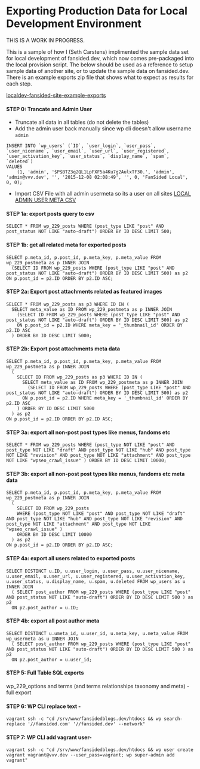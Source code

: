 # Exporting Production Data for Local Development Environment

THIS IS A WORK IN PROGRESS.

This is a sample of how I (Seth Carstens) implimented the sample data set for local development of fansided.dev, which now comes pre-packaged into the local provision script. The below should be used as a reference to setup sample data of another site, or to update the sample data on fansided.dev. There is an example exports zip file that shows what to expect as results for each step.

[localdev-fansided-site-example-exports](assets/dev-assets/setup-files/localdev-fansided-site-example-exports.zip)

#### STEP 0: Trancate and Admin User
- Truncate all data in all tables (do not delete the tables)
- Add the admin user back manually since wp cli doesn't allow username `admin`
```
INSERT INTO `wp_users` (`ID`, `user_login`, `user_pass`, `user_nicename`, `user_email`, `user_url`, `user_registered`, `user_activation_key`, `user_status`, `display_name`, `spam`, `deleted`)
VALUES
    (1, 'admin', '$P$BTZ3q2QL1LpFXF5a4Ku7g2AulxTF30.', 'admin', 'admin@vvv.dev', '', '2015-12-08 02:08:49', '', 0, 'FanSided Local', 0, 0);
```
- Import CSV File with all admin usermeta so its a user on all sites
[LOCAL ADMIN USER META CSV](assets/dev-assets/setup-files/s0b-fansided.com-wp_229-usermeta-localadmin.csv)

#### STEP 1a: export posts query to csv

```
SELECT * FROM wp_229_posts WHERE (post_type LIKE "post" AND post_status NOT LIKE "auto-draft") ORDER BY ID DESC LIMIT 500;
```

#### STEP 1b: get all related meta for exported posts  

```
SELECT p.meta_id, p.post_id, p.meta_key, p.meta_value FROM wp_229_postmeta as p INNER JOIN 
  (SELECT ID FROM wp_229_posts WHERE (post_type LIKE "post" AND post_status NOT LIKE "auto-draft") ORDER BY ID DESC LIMIT 500) as p2
ON p.post_id = p2.ID ORDER BY p2.ID ASC;
```
  
#### STEP 2a: Export post attachments related as featured images
```
SELECT * FROM wp_229_posts as p3 WHERE ID IN ( 
  SELECT meta_value as ID FROM wp_229_postmeta as p INNER JOIN 
    (SELECT ID FROM wp_229_posts WHERE (post_type LIKE "post" AND post_status NOT LIKE "auto-draft") ORDER BY ID DESC LIMIT 500) as p2
    ON p.post_id = p2.ID WHERE meta_key = '_thumbnail_id' ORDER BY p2.ID ASC
  ) ORDER BY ID DESC LIMIT 5000;
```

#### STEP 2b: Export post attachments meta data
```
SELECT p.meta_id, p.post_id, p.meta_key, p.meta_value FROM wp_229_postmeta as p INNER JOIN 
  (
    SELECT ID FROM wp_229_posts as p3 WHERE ID IN ( 
      SELECT meta_value as ID FROM wp_229_postmeta as p INNER JOIN 
        (SELECT ID FROM wp_229_posts WHERE (post_type LIKE "post" AND post_status NOT LIKE "auto-draft") ORDER BY ID DESC LIMIT 500) as p2
      ON p.post_id = p2.ID WHERE meta_key = '_thumbnail_id' ORDER BY p2.ID ASC
    ) ORDER BY ID DESC LIMIT 5000
  ) as p2
ON p.post_id = p2.ID ORDER BY p2.ID ASC;
```

#### STEP 3a: export all non-post post types like menus, fandoms etc
```
SELECT * FROM wp_229_posts WHERE (post_type NOT LIKE "post" AND post_type NOT LIKE "draft" AND post_type NOT LIKE "hub" AND post_type NOT LIKE "revision" AND post_type NOT LIKE "attachment" AND post_type NOT LIKE "wpseo_crawl_issue" ) ORDER BY ID DESC LIMIT 10000;
```

#### STEP 3b: export all non-post post types like menus, fandoms etc meta data
```
SELECT p.meta_id, p.post_id, p.meta_key, p.meta_value FROM wp_229_postmeta as p INNER JOIN 
  (
    SELECT ID FROM wp_229_posts 
    WHERE (post_type NOT LIKE "post" AND post_type NOT LIKE "draft" AND post_type NOT LIKE "hub" AND post_type NOT LIKE "revision" AND post_type NOT LIKE "attachment" AND post_type NOT LIKE "wpseo_crawl_issue" ) 
    ORDER BY ID DESC LIMIT 10000
  ) as p2
ON p.post_id = p2.ID ORDER BY p2.ID ASC;
```

#### STEP 4a: export all users related to exported posts
```
SELECT DISTINCT u.ID, u.user_login, u.user_pass, u.user_nicename, u.user_email, u.user_url, u.user_registered, u.user_activation_key, u.user_status, u.display_name, u.spam, u.deleted FROM wp_users as u INNER JOIN 
  ( SELECT post_author FROM wp_229_posts WHERE (post_type LIKE "post" AND post_status NOT LIKE "auto-draft") ORDER BY ID DESC LIMIT 500 ) as p2
  ON p2.post_author = u.ID;
```

#### STEP 4b: export all post author meta
```
SELECT DISTINCT u.umeta_id, u.user_id, u.meta_key, u.meta_value FROM wp_usermeta as u INNER JOIN 
  ( SELECT post_author FROM wp_229_posts WHERE (post_type LIKE "post" AND post_status NOT LIKE "auto-draft") ORDER BY ID DESC LIMIT 500 ) as p2
  ON p2.post_author = u.user_id;
```
 
#### STEP 5: Full Table SQL exports 
wp_229_options and terms (and terms relationships taxonomy and meta) - full export

#### STEP 6: WP CLI replace text - 
`vagrant ssh -c "cd /srv/www/fansidedblogs.dev/htdocs && wp search-replace '//fansided.com' '//fansided.dev' --network"`

#### STEP 7: WP CLI add vagrant user- 
`vagrant ssh -c "cd /srv/www/fansidedblogs.dev/htdocs && wp user create vagrant vagrant@vvv.dev --user_pass=vagrant; wp super-admin add vagrant"`
